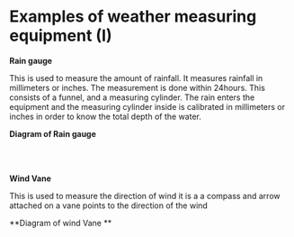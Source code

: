 # Examples of weather measuring equipment (I)

**Rain gauge**

This is used to measure the amount of rainfall.  It measures rainfall in millimeters or inches.  The measurement is done within 24hours.  This consists of a funnel, and a measuring cylinder.  The rain enters the equipment and the measuring cylinder inside is calibrated in millimeters or inches in order to know the total depth of the water.

**Diagram of Rain gauge**





<br>

<br>

**Wind Vane**

This is used to measure the direction of wind it is a a compass and arrow attached on a vane points to the direction of the wind

**Diagram of wind Vane **
